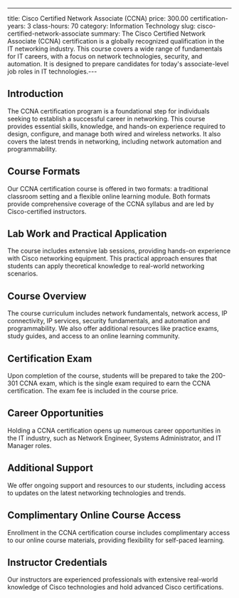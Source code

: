 ---
title: Cisco Certified Network Associate (CCNA)
price: 300.00
certification-years: 3
class-hours: 70
category: Information Technology
slug: cisco-certified-network-associate
summary: The Cisco Certified Network Associate (CCNA) certification is a globally recognized qualification in the IT networking industry. This course covers a wide range of fundamentals for IT careers, with a focus on network technologies, security, and automation. It is designed to prepare candidates for today's associate-level job roles in IT technologies.---

## Introduction

The CCNA certification program is a foundational step for individuals seeking to establish a successful career in networking. This course provides essential skills, knowledge, and hands-on experience required to design, configure, and manage both wired and wireless networks. It also covers the latest trends in networking, including network automation and programmability.

## Course Formats

Our CCNA certification course is offered in two formats: a traditional classroom setting and a flexible online learning module. Both formats provide comprehensive coverage of the CCNA syllabus and are led by Cisco-certified instructors.

## Lab Work and Practical Application

The course includes extensive lab sessions, providing hands-on experience with Cisco networking equipment. This practical approach ensures that students can apply theoretical knowledge to real-world networking scenarios.

## Course Overview

The course curriculum includes network fundamentals, network access, IP connectivity, IP services, security fundamentals, and automation and programmability. We also offer additional resources like practice exams, study guides, and access to an online learning community.

## Certification Exam

Upon completion of the course, students will be prepared to take the 200-301 CCNA exam, which is the single exam required to earn the CCNA certification. The exam fee is included in the course price.

## Career Opportunities

Holding a CCNA certification opens up numerous career opportunities in the IT industry, such as Network Engineer, Systems Administrator, and IT Manager roles.

## Additional Support

We offer ongoing support and resources to our students, including access to updates on the latest networking technologies and trends.

## Complimentary Online Course Access

Enrollment in the CCNA certification course includes complimentary access to our online course materials, providing flexibility for self-paced learning.

## Instructor Credentials

Our instructors are experienced professionals with extensive real-world knowledge of Cisco technologies and hold advanced Cisco certifications.

